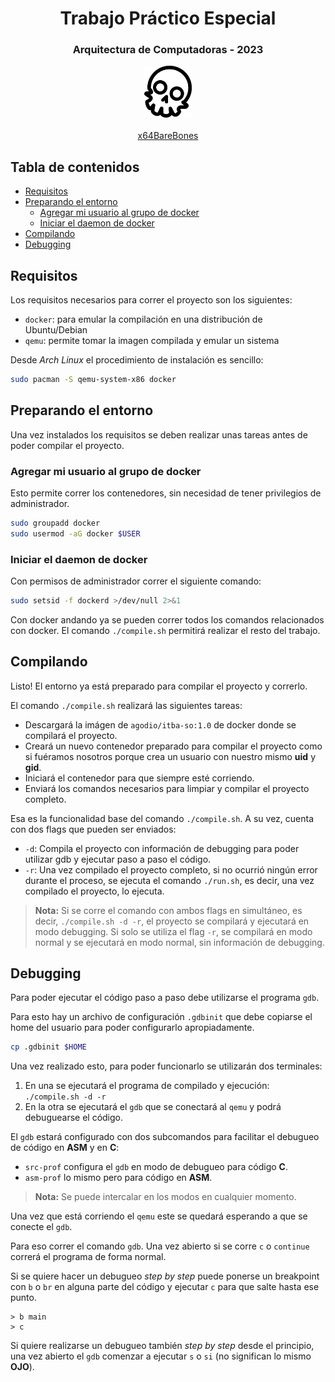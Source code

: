 <h1 align="center">Trabajo Práctico Especial</h1>
<h3 align="center">Arquitectura de Computadoras - 2023</h3>

<p align="center">
  <a href="https://bitbucket.org/RowDaBoat/x64barebones/">
    <img src="./Extras/x64BareBones.png" style="width:15%" alt="x64BareBones Logo"></img><br><br>
  </a>
  <a href="https://bitbucket.org/RowDaBoat/x64barebones/">x64BareBones</a>
</p>

## Tabla de contenidos

* [Requisitos](#requisitos)
* [Preparando el entorno](#preparando-el-entorno)
  * [Agregar mi usuario al grupo de docker](#agregar-mi-usuario-al-grupo-de-docker)
  * [Iniciar el daemon de docker](#iniciar-el-daemon-de-docker)
* [Compilando](#compilando)
* [Debugging](#debugging)

## Requisitos

Los requisitos necesarios para correr el proyecto son los siguientes:

* `docker`: para emular la compilación en una distribución de Ubuntu/Debian
* `qemu`: permite tomar la imagen compilada y emular un sistema

Desde _Arch Linux_ el procedimiento de instalación es sencillo:

```bash
sudo pacman -S qemu-system-x86 docker
```

## Preparando el entorno

Una vez instalados los requisitos se deben realizar unas tareas antes de poder compilar el proyecto.

### Agregar mi usuario al grupo de docker

Esto permite correr los contenedores, sin necesidad de tener privilegios de administrador.

```bash
sudo groupadd docker
sudo usermod -aG docker $USER
```

### Iniciar el daemon de docker

Con permisos de administrador correr el siguiente comando:

```bash
sudo setsid -f dockerd >/dev/null 2>&1
```

Con docker andando ya se pueden correr todos los comandos relacionados con docker. El comando `./compile.sh` permitirá realizar el resto del trabajo.

## Compilando

Listo! El entorno ya está preparado para compilar el proyecto y correrlo.

El comando `./compile.sh` realizará las siguientes tareas:

* Descargará la imágen de `agodio/itba-so:1.0` de docker donde se compilará el proyecto.
* Creará un nuevo contenedor preparado para compilar el proyecto como si fuéramos nosotros porque crea un usuario con nuestro mismo **uid** y **gid**.
* Iniciará el contenedor para que siempre esté corriendo.
* Enviará los comandos necesarios para limpiar y compilar el proyecto completo.

Esa es la funcionalidad base del comando `./compile.sh`. A su vez, cuenta con dos flags que pueden ser enviados:

* `-d`: Compila el proyecto con información de debugging para poder utilizar gdb y ejecutar paso a paso el código.
* `-r`: Una vez compilado el proyecto completo, si no ocurrió ningún error durante el proceso, se ejecuta el comando `./run.sh`, es decir, una vez compilado el proyecto, lo ejecuta.

> **Nota:** Si se corre el comando con ambos flags en simultáneo, es decir, `./compile.sh -d -r`, el proyecto se compilará y ejecutará en modo debugging. Si solo se utiliza el flag `-r`, se compilará en modo normal y se ejecutará en modo normal, sin información de debugging.

## Debugging

Para poder ejecutar el código paso a paso debe utilizarse el programa `gdb`.

Para esto hay un archivo de configuración `.gdbinit` que debe copiarse el home del usuario para poder configurarlo apropiadamente.

```sh
cp .gdbinit $HOME
```

Una vez realizado esto, para poder funcionarlo se utilizarán dos terminales:

1. En una se ejecutará el programa de compilado y ejecución: `./compile.sh -d -r`
2. En la otra se ejecutará el `gdb` que se conectará al `qemu` y podrá debuguearse el código.

El `gdb` estará configurado con dos subcomandos para facilitar el debugueo de código en **ASM** y en **C**:

* `src-prof` configura el `gdb` en modo de debugueo para código **C**.
* `asm-prof` lo mismo pero para código en **ASM**.

> **Nota:** Se puede intercalar en los modos en cualquier momento.

Una vez que está corriendo el `qemu` este se quedará esperando a que se conecte el `gdb`.

Para eso correr el comando `gdb`. Una vez abierto si se corre `c` o `continue` correrá el programa de forma normal.

Si se quiere hacer un debugueo _step by step_ puede ponerse un breakpoint con `b` o `br` en alguna parte del código y ejecutar `c` para que salte hasta ese punto.

```gdb
> b main
> c
```

Si quiere realizarse un debugueo también _step by step_ desde el principio, una vez abierto el `gdb` comenzar a ejecutar `s` o `si` (no significan lo mismo **OJO**).
